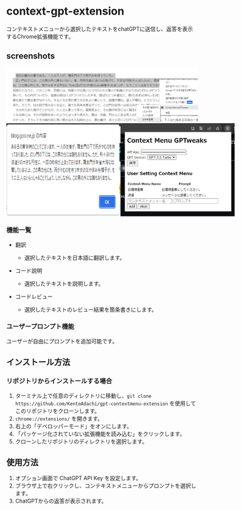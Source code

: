 # context-gpt-extension

コンテキストメニューから選択したテキストをchatGPTに送信し、返答を表示するChrome拡張機能です。

## screenshots
<img src="img/image.png" alt="Alt text" width="600"/>

<div style="display: flex;">
    <img src="img/image-1.png" alt="Alt text" width="300"/>
    <img src="img/image-2.png" alt="Alt text" width="300"/>
</div>

### 機能一覧
- 翻訳
  - 選択したテキストを日本語に翻訳します。

- コード説明
  - 選択したテキストを説明します。

- コードレビュー
  - 選択したテキストのレビュー結果を箇条書きにします。

### ユーザープロンプト機能
ユーザーが自由にプロンプトを追加可能です。

## インストール方法
### リポジトリからインストールする場合

1. ターミナル上で任意のディレクトリに移動し、`git clone https://github.com/KentoAdachi/gpt-contextmenu-extension` を使用してこのリポジトリをクローンします。
1. `chrome://extensions/` を開きます。
1. 右上の「デベロッパーモード」をオンにします。
1. 「パッケージ化されていない拡張機能を読み込む」をクリックします。
1. クローンしたリポジトリのディレクトリを選択します。

## 使用方法

1. オプション画面で ChatGPT API Key を設定します。
1. ブラウザ上で右クリックし、コンテキストメニューからプロンプトを選択します。
2. ChatGPTからの返答が表示されます。
